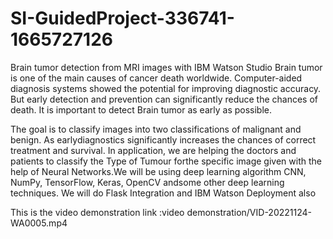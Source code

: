 # SI-GuidedProject-336741-1665727126
Brain tumor detection from MRI images with IBM Watson Studio
Brain tumor is one of the main causes of cancer death worldwide. Computer-aided diagnosis systems showed the potential for improving diagnostic accuracy. But early detection and prevention can significantly reduce the chances of death. It is important to detect Brain tumor as early as possible.

The goal is to classify images into two classifications of malignant and benign. As earlydiagnostics significantly increases the chances of correct treatment and survival. In application, we are helping the doctors and patients to classify the Type of   Tumour forthe specific image given with the help of Neural Networks.We will be using deep learning algorithm CNN, NumPy, TensorFlow, Keras, OpenCV andsome other deep learning techniques. We will do Flask Integration and IBM Watson Deployment also


This is the video demonstration link :video demonstration/VID-20221124-WA0005.mp4
